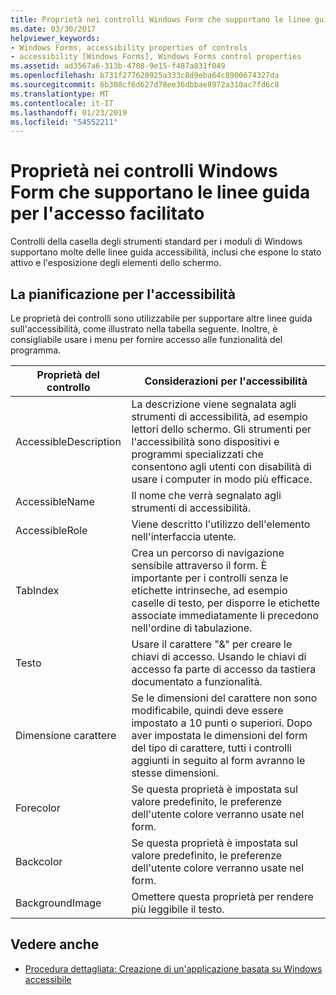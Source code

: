 ```yaml
---
title: Proprietà nei controlli Windows Form che supportano le linee guida per l'accesso facilitato
ms.date: 03/30/2017
helpviewer_keywords:
- Windows Forms, accessibility properties of controls
- accessibility [Windows Forms], Windows Forms control properties
ms.assetid: ad3567a6-313b-4708-9e15-f487a831f049
ms.openlocfilehash: b731f277620925a333c8d9eba64c8900674327da
ms.sourcegitcommit: 6b308cf6d627d78ee36dbbae8972a310ac7fd6c8
ms.translationtype: MT
ms.contentlocale: it-IT
ms.lasthandoff: 01/23/2019
ms.locfileid: "54552211"
---
```

# <a name="properties-on-windows-forms-controls-that-support-accessibility-guidelines"></a>Proprietà nei controlli Windows Form che supportano le linee guida per l'accesso facilitato
Controlli della casella degli strumenti standard per i moduli di Windows supportano molte delle linee guida accessibilità, inclusi che espone lo stato attivo e l'esposizione degli elementi dello schermo.  
  
## <a name="planning-ahead-for-accessibility"></a>La pianificazione per l'accessibilità  
 Le proprietà dei controlli sono utilizzabile per supportare altre linee guida sull'accessibilità, come illustrato nella tabella seguente. Inoltre, è consigliabile usare i menu per fornire accesso alle funzionalità del programma.  
  
|Proprietà del controllo|Considerazioni per l'accessibilità|  
|----------------------|--------------------------------------|  
|AccessibleDescription|La descrizione viene segnalata agli strumenti di accessibilità, ad esempio lettori dello schermo. Gli strumenti per l'accessibilità sono dispositivi e programmi specializzati che consentono agli utenti con disabilità di usare i computer in modo più efficace.|  
|AccessibleName|Il nome che verrà segnalato agli strumenti di accessibilità.|  
|AccessibleRole|Viene descritto l'utilizzo dell'elemento nell'interfaccia utente.|  
|TabIndex|Crea un percorso di navigazione sensibile attraverso il form. È importante per i controlli senza le etichette intrinseche, ad esempio caselle di testo, per disporre le etichette associate immediatamente li precedono nell'ordine di tabulazione.|  
|Testo|Usare il carattere "&" per creare le chiavi di accesso. Usando le chiavi di accesso fa parte di accesso da tastiera documentato a funzionalità.|  
|Dimensione carattere|Se le dimensioni del carattere non sono modificabile, quindi deve essere impostato a 10 punti o superiori. Dopo aver impostata le dimensioni del form del tipo di carattere, tutti i controlli aggiunti in seguito al form avranno le stesse dimensioni.|  
|Forecolor|Se questa proprietà è impostata sul valore predefinito, le preferenze dell'utente colore verranno usate nel form.|  
|Backcolor|Se questa proprietà è impostata sul valore predefinito, le preferenze dell'utente colore verranno usate nel form.|  
|BackgroundImage|Omettere questa proprietà per rendere più leggibile il testo.|  
  
## <a name="see-also"></a>Vedere anche
- [Procedura dettagliata: Creazione di un'applicazione basata su Windows accessibile](../../../../docs/framework/winforms/advanced/walkthrough-creating-an-accessible-windows-based-application.md)
